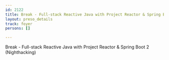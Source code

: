 ```yaml
---
id: 2122
title: Break - Full-stack Reactive Java with Project Reactor & Spring Boot 2 (Nighthacking)
layout: preso_details
track: foyer
persons: []

---
```

Break - Full-stack Reactive Java with Project Reactor & Spring Boot 2 (Nighthacking)